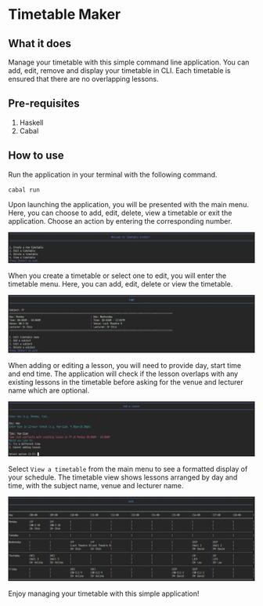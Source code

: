 # Timetable Maker

## What it does
Manage your timetable with this simple command line application. You can add, edit, remove and display your timetable in CLI. Each timetable is ensured that there are no overlapping lessons.

## Pre-requisites
1. Haskell
2. Cabal

## How to use
Run the application in your terminal with the following command.

```
cabal run
```

Upon launching the application, you will be presented with the main menu. Here, you can choose to add, edit, delete, view a timetable or exit the application. Choose an action by entering the corresponding number.

![Timetable menu](./assets/Main%20menu.png)

When you create a timetable or select one to edit, you will enter the timetable menu. Here, you can add, edit, delete or view the timetable.

![Timetable menu](./assets/Timetable%20menu.png)

When adding or editing a lesson, you will need to provide day, start time and end time. The application will check if the lesson overlaps with any existing lessons in the timetable before asking for the venue and lecturer name which are optional.

![Add lesson](./assets/Add%20lesson.png)

Select ```View a timetable``` from the main menu to see a formatted display of your schedule. The timetable view shows lessons arranged by day and time, with the subject name, venue and lecturer name.

![View timetable](./assets/View%20timetable.png)

Enjoy managing your timetable with this simple application!
